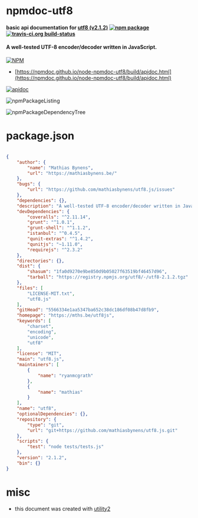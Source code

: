 # npmdoc-utf8

#### basic api documentation for  [utf8 (v2.1.2)](https://mths.be/utf8js)  [![npm package](https://img.shields.io/npm/v/npmdoc-utf8.svg?style=flat-square)](https://www.npmjs.org/package/npmdoc-utf8) [![travis-ci.org build-status](https://api.travis-ci.org/npmdoc/node-npmdoc-utf8.svg)](https://travis-ci.org/npmdoc/node-npmdoc-utf8)

#### A well-tested UTF-8 encoder/decoder written in JavaScript.

[![NPM](https://nodei.co/npm/utf8.png?downloads=true&downloadRank=true&stars=true)](https://www.npmjs.com/package/utf8)

- [https://npmdoc.github.io/node-npmdoc-utf8/build/apidoc.html](https://npmdoc.github.io/node-npmdoc-utf8/build/apidoc.html)

[![apidoc](https://npmdoc.github.io/node-npmdoc-utf8/build/screenCapture.buildCi.browser.%252Ftmp%252Fbuild%252Fapidoc.html.png)](https://npmdoc.github.io/node-npmdoc-utf8/build/apidoc.html)

![npmPackageListing](https://npmdoc.github.io/node-npmdoc-utf8/build/screenCapture.npmPackageListing.svg)

![npmPackageDependencyTree](https://npmdoc.github.io/node-npmdoc-utf8/build/screenCapture.npmPackageDependencyTree.svg)



# package.json

```json

{
    "author": {
        "name": "Mathias Bynens",
        "url": "https://mathiasbynens.be/"
    },
    "bugs": {
        "url": "https://github.com/mathiasbynens/utf8.js/issues"
    },
    "dependencies": {},
    "description": "A well-tested UTF-8 encoder/decoder written in JavaScript.",
    "devDependencies": {
        "coveralls": "^2.11.14",
        "grunt": "^1.0.1",
        "grunt-shell": "^1.1.2",
        "istanbul": "^0.4.5",
        "qunit-extras": "^1.4.2",
        "qunitjs": "~1.11.0",
        "requirejs": "^2.3.2"
    },
    "directories": {},
    "dist": {
        "shasum": "1fa0d9270e9be850d9b05027f63519bf46457d96",
        "tarball": "https://registry.npmjs.org/utf8/-/utf8-2.1.2.tgz"
    },
    "files": [
        "LICENSE-MIT.txt",
        "utf8.js"
    ],
    "gitHead": "5566334e1aa5347ba652c38dc186df08b47d8fb9",
    "homepage": "https://mths.be/utf8js",
    "keywords": [
        "charset",
        "encoding",
        "unicode",
        "utf8"
    ],
    "license": "MIT",
    "main": "utf8.js",
    "maintainers": [
        {
            "name": "ryanmcgrath"
        },
        {
            "name": "mathias"
        }
    ],
    "name": "utf8",
    "optionalDependencies": {},
    "repository": {
        "type": "git",
        "url": "git+https://github.com/mathiasbynens/utf8.js.git"
    },
    "scripts": {
        "test": "node tests/tests.js"
    },
    "version": "2.1.2",
    "bin": {}
}
```



# misc
- this document was created with [utility2](https://github.com/kaizhu256/node-utility2)
